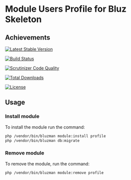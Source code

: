 # Module Users Profile for Bluz Skeleton
## Achievements

[![Latest Stable Version](https://img.shields.io/packagist/v/bluzphp/module-profile.svg?label=version&style=flat)](https://packagist.org/packages/bluzphp/module-profile)

[![Build Status](https://img.shields.io/travis/bluzphp/module-profile/master.svg?style=flat)](https://travis-ci.org/bluzphp/module-profile)

[![Scrutinizer Code Quality](https://img.shields.io/scrutinizer/g/bluzphp/module-profile.svg?style=flat)](https://scrutinizer-ci.com/g/bluzphp/module-profile/)

[![Total Downloads](https://img.shields.io/packagist/dt/bluzphp/module-profile.svg?style=flat)](https://packagist.org/packages/bluzphp/module-profile)

[![License](https://img.shields.io/packagist/l/bluzphp/module-profile.svg?style=flat)](https://packagist.org/packages/bluzphp/module-profile)

## Usage
### Install module
To install the module run the command:
  
```bash
php /vendor/bin/bluzman module:install profile
php /vendor/bin/bluzman db:migrate
```

### Remove module
To remove the module, run the command:
    
```bash
php /vendor/bin/bluzman module:remove profile
```
